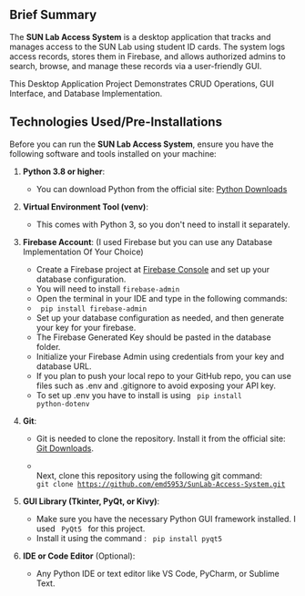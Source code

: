 ## Brief Summary

The **SUN Lab Access System** is a desktop application that tracks and manages access to the SUN Lab using student ID cards. The system logs access records, stores them in Firebase, and allows authorized admins to search, browse, and manage these records via a user-friendly GUI.

This Desktop Application Project Demonstrates CRUD Operations, GUI Interface, and Database Implementation.

## Technologies Used/Pre-Installations

Before you can run the **SUN Lab Access System**, ensure you have the following software and tools installed on your machine:

1. **Python 3.8 or higher**:
   - You can download Python from the official site: [Python Downloads](https://www.python.org/downloads/)

2. **Virtual Environment Tool (venv)**:
   - This comes with Python 3, so you don't need to install it separately.

3. **Firebase Account**: (I used Firebase but you can use any Database Implementation Of Your Choice)

   - Create a Firebase project at [Firebase Console](https://console.firebase.google.com/) and set up your database configuration.
   - You will need to install <code>firebase-admin</code>
   - Open the terminal in your IDE and type in the following commands:
   - <code> pip install firebase-admin </code>
   - Set up your database configuration as needed, and then generate your key for your firebase.
   - The Firebase Generated Key should be pasted in the database folder.
   - Initialize your Firebase Admin using credentials from your key and database URL.
   - If you plan to push your local repo to your GitHub repo, you can use files such as .env and .gitignore to avoid exposing your API key.
   - To set up .env you have to install is using <code> pip install python-dotenv </code>

4. **Git**:
   - Git is needed to clone the repository. Install it from the official site: [Git Downloads](https://git-scm.com/downloads).

   - <br>Next, clone this repository using the following git command: <br> 
   <code>git clone https://github.com/emd5953/SunLab-Access-System.git </code>

5. **GUI Library (Tkinter, PyQt, or Kivy)**:
   - Make sure you have the necessary Python GUI framework installed. I used <code> PyQt5 </code> for this project. 
   - Install it using the command : <code> pip install pyqt5 </code>


6. **IDE or Code Editor** (Optional):
   - Any Python IDE or text editor like VS Code, PyCharm, or Sublime Text.



